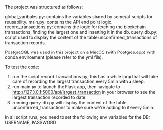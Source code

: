 The project was structured as follows:

global_varibales.py: contains the variables shared by some/all scripts for reusability.
main.py: contains the API end point logic.
record_transactions.py: contains the logic for fetching the blockchain transactions, finding the largest one and inserting it in the db.
query_db.py: script used to display the content of the table unconfirmed_transactions of transaction records.

PostgreSQL was used in this project on a MacOS (with Postgres.app) with conda environment (please refer to the yml file).


To test the code:
1. run the script record_transactions.py; this has a while loop that will take care of recording the largest transaction every 5min with a sleep.
2. run main.py to launch the Flask app, then navigate to http://127.0.0.1:5000/api/largest_transaction in your browser to see the largest transaction recorded to date.
3. running query_db.py will display the content of the table unconfirmed_transactions to make sure we're adding to it every 5min.

In all script runs, you need to set the following env variables for the DB: USERNAME, PASSWORD
